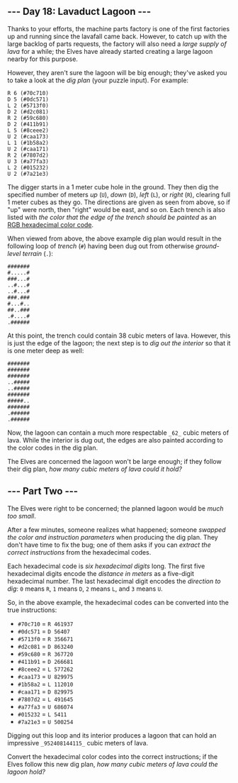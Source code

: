 ## --- Day 18: Lavaduct Lagoon ---

Thanks to your efforts, the machine parts factory is one of the first factories up and running since the lavafall came back. However, to catch up with the large backlog of parts requests, the factory will also need a  _large supply of lava_  for a while; the Elves have already started creating a large lagoon nearby for this purpose.

However, they aren't sure the lagoon will be big enough; they've asked you to take a look at the  _dig plan_  (your puzzle input). For example:

```
R 6 (#70c710)
D 5 (#0dc571)
L 2 (#5713f0)
D 2 (#d2c081)
R 2 (#59c680)
D 2 (#411b91)
L 5 (#8ceee2)
U 2 (#caa173)
L 1 (#1b58a2)
U 2 (#caa171)
R 2 (#7807d2)
U 3 (#a77fa3)
L 2 (#015232)
U 2 (#7a21e3)

```

The digger starts in a 1 meter cube hole in the ground. They then dig the specified number of meters  _up_  (`U`),  _down_  (`D`),  _left_  (`L`), or  _right_  (`R`), clearing full 1 meter cubes as they go. The directions are given as seen from above, so if "up" were north, then "right" would be east, and so on. Each trench is also listed with  _the color that the edge of the trench should be painted_  as an  [RGB hexadecimal color code](https://en.wikipedia.org/wiki/RGB_color_model#Numeric_representations).

When viewed from above, the above example dig plan would result in the following loop of  _trench_  (`#`) having been dug out from otherwise  _ground-level terrain_  (`.`):

```
#######
#.....#
###...#
..#...#
..#...#
###.###
#...#..
##..###
.#....#
.######

```

At this point, the trench could contain 38 cubic meters of lava. However, this is just the edge of the lagoon; the next step is to  _dig out the interior_  so that it is one meter deep as well:

```
#######
#######
#######
..#####
..#####
#######
#####..
#######
.######
.######

```

Now, the lagoon can contain a much more respectable  `_62_`  cubic meters of lava. While the interior is dug out, the edges are also painted according to the color codes in the dig plan.

The Elves are concerned the lagoon won't be large enough; if they follow their dig plan,  _how many cubic meters of lava could it hold?_

## --- Part Two ---

The Elves were right to be concerned; the planned lagoon would be  _much too small_.

After a few minutes, someone realizes what happened; someone  _swapped  the color and instruction parameters_  when producing the dig plan. They don't have time to fix the bug; one of them asks if you can  _extract the correct instructions_  from the hexadecimal codes.

Each hexadecimal code is  _six hexadecimal digits_  long. The first five hexadecimal digits encode the  _distance in meters_  as a five-digit hexadecimal number. The last hexadecimal digit encodes the  _direction to dig_:  `0`  means  `R`,  `1`  means  `D`,  `2`  means  `L`, and  `3`  means  `U`.

So, in the above example, the hexadecimal codes can be converted into the true instructions:

-   `#70c710`  =  `R 461937`
-   `#0dc571`  =  `D 56407`
-   `#5713f0`  =  `R 356671`
-   `#d2c081`  =  `D 863240`
-   `#59c680`  =  `R 367720`
-   `#411b91`  =  `D 266681`
-   `#8ceee2`  =  `L 577262`
-   `#caa173`  =  `U 829975`
-   `#1b58a2`  =  `L 112010`
-   `#caa171`  =  `D 829975`
-   `#7807d2`  =  `L 491645`
-   `#a77fa3`  =  `U 686074`
-   `#015232`  =  `L 5411`
-   `#7a21e3`  =  `U 500254`

Digging out this loop and its interior produces a lagoon that can hold an impressive  `_952408144115_`  cubic meters of lava.

Convert the hexadecimal color codes into the correct instructions; if the Elves follow this new dig plan,  _how many cubic meters of lava could the lagoon hold?_
